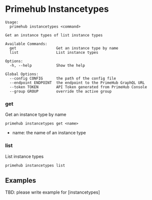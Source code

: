 
# Primehub Instancetypes

```
Usage: 
  primehub instancetypes <command>

Get an instance types of list instance types

Available Commands:
  get                  Get an instance type by name
  list                 List instance types

Options:
  -h, --help           Show the help

Global Options:
  --config CONFIG      the path of the config file
  --endpoint ENDPOINT  the endpoint to the PrimeHub GraphQL URL
  --token TOKEN        API Token generated from PrimeHub Console
  --group GROUP        override the active group

```


### get

Get an instance type by name


```
primehub instancetypes get <name>
```

* name: the name of an instance type
 




### list

List instance types


```
primehub instancetypes list
```
 



 

## Examples

TBD: please write example for [instancetypes]